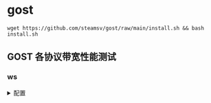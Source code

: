 # gost
```
wget https://github.com/steamsv/gost/raw/main/install.sh && bash install.sh
```

## GOST 各协议带宽性能测试

### ws

<details>
  <summary>配置</summary>

服务端
```
gost -L ws://:8443
```
客户端
```
gost -L tcp://:5201/127.0.0.1:5201 -F ws://gost.brook-5.com:8443 
```
</details>
